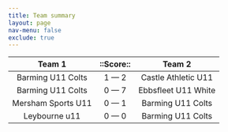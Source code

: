```yaml
---
title: Team summary
layout: page
nav-menu: false
exclude: true
---
```




|       Team 1       |  ::Score::  |       Team 2        |
|:------------------:|:-----------:|:-------------------:|
| Barming U11 Colts  | 1 &mdash; 2 | Castle Athletic U11 |
| Barming U11 Colts  | 0 &mdash; 7 | Ebbsfleet U11 White |
| Mersham Sports U11 | 0 &mdash; 1 |  Barming U11 Colts  |
|   Leybourne u11    | 0 &mdash; 0 |  Barming U11 Colts  |

 <br /><br /><br />